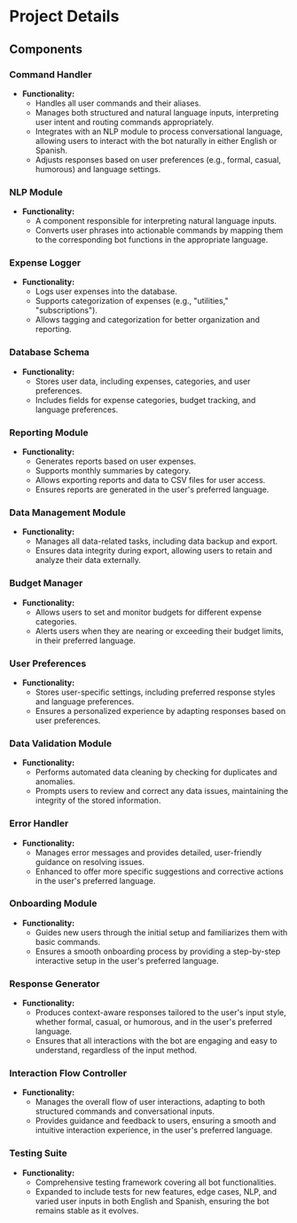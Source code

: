 # Project Details

## Components

### Command Handler
- **Functionality:** 
  - Handles all user commands and their aliases.
  - Manages both structured and natural language inputs, interpreting user intent and routing commands appropriately.
  - Integrates with an NLP module to process conversational language, allowing users to interact with the bot naturally in either English or Spanish.
  - Adjusts responses based on user preferences (e.g., formal, casual, humorous) and language settings.

### NLP Module
- **Functionality:** 
  - A component responsible for interpreting natural language inputs.
  - Converts user phrases into actionable commands by mapping them to the corresponding bot functions in the appropriate language.

### Expense Logger
- **Functionality:** 
  - Logs user expenses into the database.
  - Supports categorization of expenses (e.g., "utilities," "subscriptions").
  - Allows tagging and categorization for better organization and reporting.

### Database Schema
- **Functionality:** 
  - Stores user data, including expenses, categories, and user preferences.
  - Includes fields for expense categories, budget tracking, and language preferences.

### Reporting Module
- **Functionality:** 
  - Generates reports based on user expenses.
  - Supports monthly summaries by category.
  - Allows exporting reports and data to CSV files for user access.
  - Ensures reports are generated in the user's preferred language.

### Data Management Module
- **Functionality:** 
  - Manages all data-related tasks, including data backup and export.
  - Ensures data integrity during export, allowing users to retain and analyze their data externally.

### Budget Manager
- **Functionality:** 
  - Allows users to set and monitor budgets for different expense categories.
  - Alerts users when they are nearing or exceeding their budget limits, in their preferred language.

### User Preferences
- **Functionality:** 
  - Stores user-specific settings, including preferred response styles and language preferences.
  - Ensures a personalized experience by adapting responses based on user preferences.

### Data Validation Module
- **Functionality:** 
  - Performs automated data cleaning by checking for duplicates and anomalies.
  - Prompts users to review and correct any data issues, maintaining the integrity of the stored information.

### Error Handler
- **Functionality:** 
  - Manages error messages and provides detailed, user-friendly guidance on resolving issues.
  - Enhanced to offer more specific suggestions and corrective actions in the user's preferred language.

### Onboarding Module
- **Functionality:** 
  - Guides new users through the initial setup and familiarizes them with basic commands.
  - Ensures a smooth onboarding process by providing a step-by-step interactive setup in the user's preferred language.

### Response Generator
- **Functionality:** 
  - Produces context-aware responses tailored to the user's input style, whether formal, casual, or humorous, and in the user's preferred language.
  - Ensures that all interactions with the bot are engaging and easy to understand, regardless of the input method.

### Interaction Flow Controller
- **Functionality:** 
  - Manages the overall flow of user interactions, adapting to both structured commands and conversational inputs.
  - Provides guidance and feedback to users, ensuring a smooth and intuitive interaction experience, in the user's preferred language.

### Testing Suite
- **Functionality:** 
  - Comprehensive testing framework covering all bot functionalities.
  - Expanded to include tests for new features, edge cases, NLP, and varied user inputs in both English and Spanish, ensuring the bot remains stable as it evolves.

